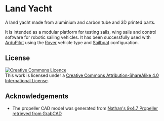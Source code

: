# Land Yacht

A land yacht made from aluminium and carbon tube and 3D printed parts.

It is intended as a modular platform for testing sails, wing sails and control software
for robotic sailing vehicles. It has been successfully used with
[ArduPilot](https://ardupilot.org/ardupilot/index.html) using the [Rover](https://ardupilot.org/rover/index.html) vehicle type and [Sailboat](https://ardupilot.org/rover/docs/sailboat-home.html) configuration.  

## License

<a rel="license" href="http://creativecommons.org/licenses/by-sa/4.0/"><img alt="Creative Commons Licence" style="border-width:0" src="https://i.creativecommons.org/l/by-sa/4.0/88x31.png" /></a><br />This work is licensed under a <a rel="license" href="http://creativecommons.org/licenses/by-sa/4.0/">Creative Commons Attribution-ShareAlike 4.0 International License</a>.

## Acknowledgements

- The propeller CAD model was generated from [Nathan's 9x4.7 Propeller retrieved from GrabCAD](https://grabcad.com/library/9x4-7-propeller)



